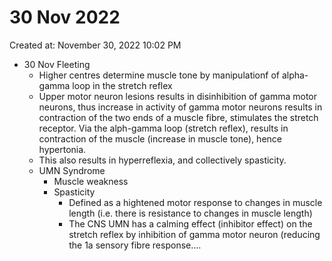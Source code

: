# 30 Nov 2022

Created at: November 30, 2022 10:02 PM

- 30 Nov Fleeting
    - Higher centres determine muscle tone by manipulationf of alpha-gamma loop in the stretch reflex
    - Upper motor neuron lesions results in disinhibition of gamma motor neurons, thus increase in activity of gamma motor neurons results in contraction of the two ends of a muscle fibre, stimulates the stretch receptor. Via the alph-gamma loop (stretch reflex), results in contraction of the muscle (increase in muscle tone), hence hypertonia.
    - This also results in hyperreflexia, and collectively spasticity.
    - UMN Syndrome
        - Muscle weakness
        - Spasticity
            - Defined as a hightened motor response to changes in muscle length (i.e. there is resistance to changes in muscle length)
            - The CNS UMN has a calming effect (inhibitor effect) on the stretch reflex by inhibition of gamma motor neuron (reducing the 1a sensory fibre response….